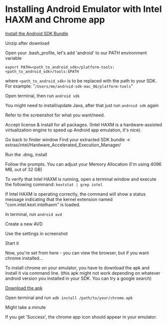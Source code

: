 Installing Android Emulator with Intel HAXM and Chrome app
================


[Install the Android SDK Bundle](http://developer.android.com/sdk/index.htm)

Unzip after download

Open your .bash_profile, let's add 'android' to our PATH environment variable

```
export PATH=<path_to_android_sdk>/platform-tools:<path_to_android_sdk>/tools:$PATH
```
where `<path_to_android_sdk>` is to be replaced with the path to your SDK. For example: "`/Users/me/android-sdk-mac_86/platform-tools`"

Open terminal, then run
`android sdk`

You might need to install/update Java, after that just run `android sdk` again

Refer to the screenshot for what you want/need.

Accept license & install for all packages. (Intel HAXM is a hardware-assisted virtualization engine to speed up Android app emulation, it's nice).

Go back to finder window
Find your extracted SDK bundle -> extras/intel/Hardware_Accelerated_Execution_Manager/

Run the .dmg, install

Follow the prompts. You can adjust your Memory Allocation (I'm using 4096 MB, out of 32 GB)

To verify that Intel HAXM is running, open a terminal window and execute the following command:
`kextstat | grep intel`

If Intel HAXM is operating correctly, the command will show a status message indicating that the kernel extension named "com.intel.kext.intelhaxm" is loaded.

In terminal, run
`android avd`

Create a new AVD

Use the settings in screenshot

Start it

Now, you're set from here - you can view the browser, but if you want chrome installed...

To install chrome on your emulator, you have to download the apk and install it via command line. (this apk might not work depending on whatever android version you installed in your SDK. You can try a google search)

[Download the apk](http://appium.s3.amazonaws.com/com.android.chrome-1.apk)

Open terminal and run
`adb install /path/to/your/chrome.apk`

Might take a minute

If you get 'Success', the chrome app icon should appear in your emulator.
